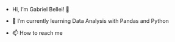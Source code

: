 -  Hi, I’m Gabriel Bellei! 👋

- 🌱 I’m currently learning Data Analysis with Pandas and Python

- 📫 How to reach me

<!---
gjbellei/gjbellei is a ✨ special ✨ repository because its `README.md` (this file) appears on your GitHub profile.
You can click the Preview link to take a look at your changes.
--->
